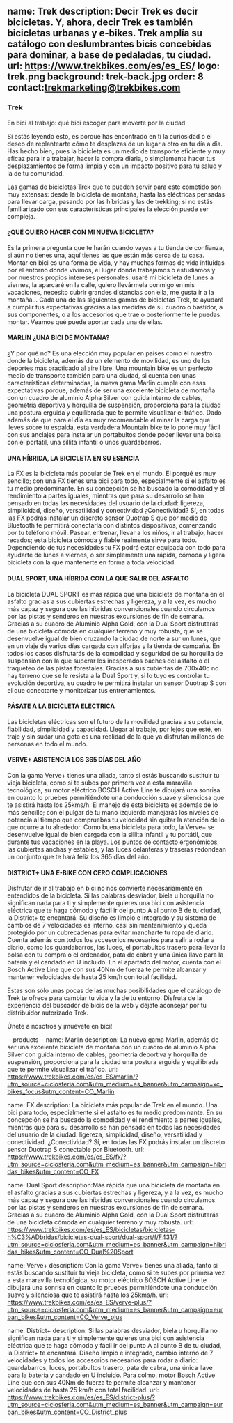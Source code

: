 name: Trek
description: Decir Trek es decir bicicletas. Y, ahora, decir Trek es también bicicletas urbanas y e-bikes. Trek amplía su catálogo con deslumbrantes bicis concebidas para dominar, a base de pedaladas, tu ciudad.
url: https://www.trekbikes.com/es/es_ES/
logo: trek.png
background: trek-back.jpg
order: 8
contact:trekmarketing@trekbikes.com
----
### Trek

En bici al trabajo: qué bici escoger para moverte por la ciudad

Si estás leyendo esto, es porque has encontrado en ti la curiosidad o el deseo de replantearte cómo te desplazas de un lugar a otro en tu día a día. Has hecho bien, pues la bicicleta es un medio de transporte eficiente y muy eficaz para ir a trabajar, hacer la compra diaria, o simplemente hacer tus desplazamientos de forma limpia y con un impacto positivo para tu salud y la de tu comunidad.

Las gamas de bicicletas Trek que te pueden servir para este cometido son muy extensas: desde la bicicleta de montaña, hasta las eléctricas pensadas para llevar carga, pasando por las híbridas y las de trekking; si no estás familiarizado con sus características principales la elección puede ser compleja.

#### ¿QUÉ QUIERO HACER CON MI NUEVA BICICLETA?

Es la primera pregunta que te harán cuando vayas a tu tienda de confianza, si aún no tienes una, aquí tienes las que están más cerca de tu casa. Montar en bici es una forma de vida, y hay muchas formas de vida influidas por el entorno donde vivimos, el lugar donde trabajamos o estudiamos y por nuestros propios intereses personales: usaré mi bicicleta de lunes a viernes, la aparcaré en la calle, quiero llevármela conmigo en mis vacaciones, necesito cubrir grandes distancias con ella, me gusta ir a la montaña… Cada una de las siguientes gamas de bicicletas Trek, te ayudará a cumplir tus expectativas gracias a las medidas de su cuadro o bastidor, a sus componentes, o a los accesorios que trae o posteriormente le puedas montar. Veamos qué puede aportar cada una de ellas.

#### MARLIN ¿UNA BICI DE MONTAÑA?

¿Y por qué no? Es una elección muy popular en países como el nuestro donde la bicicleta, además de un elemento de movilidad, es uno de los deportes más practicado al aire libre. Una mountain bike es un perfecto medio de transporte también para una ciudad, si cuenta con unas características determinadas, la nueva gama Marlin cumple con esas expectativas porque, además de ser una excelente bicicleta de montaña con un cuadro de aluminio Alpha Silver con guida interno de cables, geometría deportiva y horquilla de suspensión, proporciona para la ciudad una postura erguida y equilibrada que te permite visualizar el tráfico.  Dado además de que para el día es muy recomendable eliminar la carga que lleves sobre tu espalda, esta verdadera Mountain bike te lo pone muy fácil con sus anclajes para instalar un portabultos donde poder llevar una bolsa con el portátil, una sillita infantil o unos guardabarros.

#### UNA HÍBRIDA, LA BICICLETA EN SU ESENCIA

La FX es la bicicleta más popular de Trek en el mundo. El porqué es muy sencillo; con una FX tienes una bici para todo, especialmente si el asfalto es tu medio predominante. En su concepción se ha buscado la comodidad y el rendimiento a partes iguales, mientras que para su desarrollo se han pensado en todas las necesidades del usuario de la ciudad: ligereza, simplicidad, diseño, versatilidad y conectividad ¿Conectividad? Sí, en todas las FX podrás instalar un discreto sensor Duotrap S que por medio de Bluetooth te permitirá conectarla con distintos dispositivos, comenzando por tu teléfono móvil.  Pasear, entrenar, llevar a los niños, ir al trabajo, hacer recados; esta bicicleta cómoda y fiable realmente sirve para todo. Dependiendo de tus necesidades tu FX podrá estar equipada con todo para ayudarte de lunes a viernes, o ser simplemente una rápida, cómoda y ligera bicicleta con la que mantenerte en forma a toda velocidad.

#### DUAL SPORT, UNA HÍBRIDA CON LA QUE SALIR DEL ASFALTO

La bicicleta DUAL SPORT es más rápida que una bicicleta de montaña en el asfalto gracias a sus cubiertas estrechas y ligereza, y a la vez, es mucho más capaz y segura que las híbridas convencionales cuando circulamos por las pistas y senderos en nuestras excursiones de fin de semana.  Gracias a su cuadro de Aluminio Alpha Gold, con la Dual Sport disfrutarás de una bicicleta cómoda en cualquier terreno y muy robusta, que se desenvuelve igual de bien cruzando la ciudad de norte a sur un lunes, que en un viaje de varios días cargada con alforjas y la tienda de campaña. En todos los casos disfrutarás de la comodidad y seguridad de su horquilla de suspensión con la que superar los inesperados baches del asfalto o el traqueteo de las pistas forestales. Gracias a sus cubiertas de 700x40c no hay terreno que se le resista a la Dual Sport y, si lo tuyo es controlar tu evolución deportiva, su cuadro te permitirá instalar un sensor Duotrap S con el que conectarte y monitorizar tus entrenamientos.

#### PÁSATE A LA BICICLETA ELÉCTRICA

Las bicicletas eléctricas son el futuro de la movilidad gracias a su potencia, fiabilidad, simplicidad y capacidad. Llegar al trabajo, por lejos que esté, en traje y sin sudar una gota es una realidad de la que ya disfrutan millones de personas en todo el mundo.

#### VERVE+ ASISTENCIA LOS 365 DÍAS DEL AÑO

Con la gama Verve+ tienes una aliada, tanto si estás buscando sustituir tu vieja bicicleta, como si te subes por primera vez a esta maravilla tecnológica, su motor eléctrico BOSCH Active Line te dibujará una sonrisa en cuanto lo pruebes permitiéndote una conducción suave y silenciosa que te asistirá hasta los 25kms/h. El manejo de esta bicicleta es además de lo más sencillo; con el pulgar de tu mano izquierda manejarás los niveles de potencia al tiempo que compruebas tu velocidad sin quitar la atención de lo que ocurre a tu alrededor. Como buena bicicleta para todo, la Verve+ se desenvuelve igual de bien cargada con la sillita infantil y tu portátil, que durante tus vacaciones en la playa. Los puntos de contacto ergonómicos, las cubiertas anchas y estables, y las luces delanteras y traseras redondean un conjunto que te hará feliz los 365 días del año.

#### DISTRICT+ UNA E-BIKE CON CERO COMPLICACIONES

Disfrutar de ir al trabajo en bici no nos convierte necesariamente en entendidos de la bicicleta. Si las palabras desviador, biela u horquilla no significan nada para ti y simplemente quieres una bici con asistencia eléctrica que te haga cómodo y fácil ir del punto A al punto B de tu ciudad, la District+ te encantará.  Su diseño es limpio e integrado y su sistema de cambios de 7 velocidades es interno, casi sin mantenimiento y queda protegido por un cubrecadenas para evitar mancharte tu ropa de diario. Cuenta además con todos los accesorios necesarios para salir a rodar a diario, como los guardabarros, las luces, el portabultos trasero para llevar la bolsa con tu compra o el ordenador, pata de cabra y una única llave para la batería y el candado en U incluido. En el apartado del motor, cuenta con el Bosch Active Line que con sus 40Nm de fuerza te permite alcanzar y mantener velocidades de hasta 25 km/h con total facilidad.

Estas son sólo unas pocas de las muchas posibilidades que el catálogo de Trek te ofrece para cambiar tu vida y la de tu entorno. Disfruta de la experiencia del buscador de bicis de la web y déjate aconsejar por tu distribuidor autorizado Trek.

Únete a nosotros y ¡muévete en bici!

--products--
name: Marlin
description: La nueva gama Marlin, además de ser una excelente bicicleta de montaña con un cuadro de aluminio Alpha Silver con guida interno de cables, geometría deportiva y horquilla de suspensión, proporciona para la ciudad una postura erguida y equilibrada que te permite visualizar el tráfico.
url: https://www.trekbikes.com/es/es_ES/marlin/?utm_source=ciclosferia.com&utm_medium=es_banner&utm_campaign=xc_bikes_focus&utm_content=CO_Marlin

name: FX
description: La bicicleta más popular de Trek en el mundo. Una bici para todo, especialmente si el asfalto es tu medio predominante. En su concepción se ha buscado la comodidad y el rendimiento a partes iguales, mientras que para su desarrollo se han pensado en todas las necesidades del usuario de la ciudad: ligereza, simplicidad, diseño, versatilidad y conectividad. ¿Conectividad? Sí, en todas las FX podrás instalar un discreto sensor Duotrap S conectable por Bluetooth.
url: https://www.trekbikes.com/es/es_ES/fx/?utm_source=ciclosferia.com&utm_medium=es_banner&utm_campaign=hibridas_bikes&utm_content=CO_FX

name: Dual Sport
description:Más rápida que una bicicleta de montaña en el asfalto gracias a sus cubiertas estrechas y ligereza, y a la vez, es mucho más capaz y segura que las híbridas convencionales cuando circulamos por las pistas y senderos en nuestras excursiones de fin de semana. Gracias a su cuadro de Aluminio Alpha Gold, con la Dual Sport disfrutarás de una bicicleta cómoda en cualquier terreno y muy robusta.
url: https://www.trekbikes.com/es/es_ES/bicicletas/bicicletas-h%C3%ADbridas/bicicletas-dual-sport/dual-sport/f/F431/?utm_source=ciclosferia.com&utm_medium=es_banner&utm_campaign=hibridas_bikes&utm_content=CO_Dual%20Sport

name: Verve+
description: Con la gama Verve+ tienes una aliada, tanto si estás buscando sustituir tu vieja bicicleta, como si te subes por primera vez a esta maravilla tecnológica, su motor eléctrico BOSCH Active Line te dibujará una sonrisa en cuanto lo pruebes permitiéndote una conducción suave y silenciosa que te asistirá hasta los 25kms/h.
url: https://www.trekbikes.com/es/es_ES/verve-plus/?utm_source=ciclosferia.com&utm_medium=es_banner&utm_campaign=eurban_bikes&utm_content=CO_Verve_plus

name: District+
description: Si las palabras desviador, biela u horquilla no significan nada para ti y simplemente quieres una bici con asistencia eléctrica que te haga cómodo y fácil ir del punto A al punto B de tu ciudad, la District+ te encantará. Diseño limpio e integrado, cambio interno de 7 velocidades y todos los accesorios necesarios para rodar a diario: guardabarros, luces, portabultos trasero, pata de cabra, una única llave para la batería y candado en U incluido. Para colmo, motor Bosch Active Line que con sus 40Nm de fuerza te permite alcanzar y mantener velocidades de hasta 25 km/h con total facilidad.
url: https://www.trekbikes.com/es/es_ES/district-plus/?utm_source=ciclosferia.com&utm_medium=es_banner&utm_campaign=eurban_bikes&utm_content=CO_District_plus



